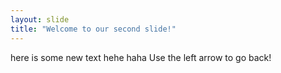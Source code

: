 ```yaml
---
layout: slide
title: "Welcome to our second slide!"
---
```

here is some new text hehe haha
Use the left arrow to go back!
